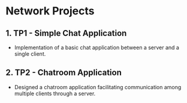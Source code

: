 
# Network Projects





## 1. TP1 - Simple Chat Application
   - Implementation of a basic chat application between a server and a single client.

## 2. TP2 - Chatroom Application
   - Designed a chatroom application facilitating communication among multiple clients through a server.


